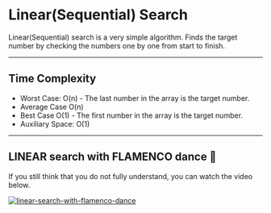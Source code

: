 # Linear(Sequential) Search
Linear(Sequential) search is a very simple algorithm. Finds the target number by checking the numbers one by one from start to finish. 

---

## Time Complexity
- Worst Case: O(n) - The last number in the array is the target number.
- Average Case O(n)
- Best Case O(1) - The first number in the array is the target number.
- Auxiliary Space: O(1)

---
## LINEAR search with FLAMENCO dance :slightly_smiling_face:
If you still think that you do not fully understand, you can watch the video below.

[![linear-search-with-flamenco-dance](https://img.youtube.com/vi/-PuqKbu9K3U/0.jpg)](https://www.youtube.com/watch?v=-PuqKbu9K3U)
